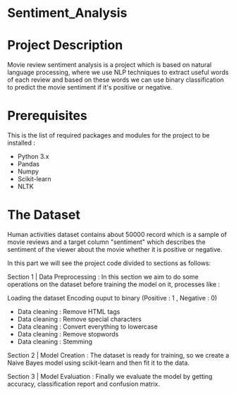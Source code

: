 # Sentiment_Analysis
# Project Description
Movie review sentiment analysis is a project which is based on natural language processing, where we use NLP techniques to extract useful words of each review and based on these words we can use binary classification to predict the movie sentiment if it's positive or negative.

# Prerequisites
This is the list of required packages and modules for the project to be installed :

* Python 3.x 
* Pandas
* Numpy 
* Scikit-learn 
* NLTK

# The Dataset
Human activities dataset contains about 50000 record which is a sample of movie reviews and a target column "sentiment" which describes the sentiment of the viewer about the movie whether it is positive or negative.

In this part we will see the project code divided to sections as follows:

Section 1 | Data Preprocessing :
In this section we aim to do some operations on the dataset before training the model on it,
processes like :

Loading the dataset
Encoding ouput to binary (Positive : 1 , Negative : 0)
* Data cleaning : Remove HTML tags
* Data cleaning : Remove special characters
* Data cleaning : Convert everything to lowercase
* Data cleaning : Remove stopwords
* Data cleaning : Stemming

Section 2 | Model Creation :
The dataset is ready for training, so we create a Naive Bayes model using scikit-learn and then fit it to the data.

Section 3 | Model Evaluation :
Finally we evaluate the model by getting accuracy, classification report and confusion matrix.

